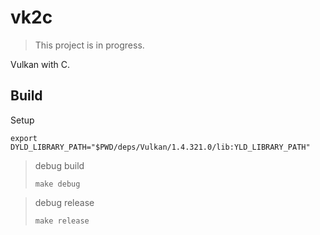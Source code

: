 # vk2c

> This project is in progress.
> 
Vulkan with C.

## Build

Setup

```shell
export DYLD_LIBRARY_PATH="$PWD/deps/Vulkan/1.4.321.0/lib:YLD_LIBRARY_PATH"
```

> debug build
> ```shell
> make debug
> ```

> debug release
> ```shell
> make release
> ```